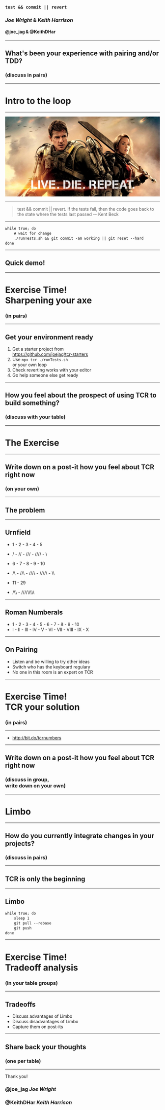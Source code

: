 ### `test && commit || revert`

### *Joe Wright* & *Keith Harrison* 
#### __@joe_jag__ & __@KeithDHar__

---

## What's been your experience with pairing and/or TDD?

### __(discuss in pairs)__

---

# Intro to the loop

---

![ fill](images/live-die-repeat.jpg)

---

> test && commit || revert. If the tests fail, then the code goes back to the state where the tests last passed
-- Kent Beck

---

```
while true; do
    # wait for change
    ./runTests.sh && git commit -am working || git reset --hard
done
```

---

## Quick demo!

---


# Exercise Time!<br/>__Sharpening your axe__

### (in pairs)

---

## Get your environment ready

1. Get a starter project from <br/> https://github.com/joejag/tcr-starters
1. Use `npx tcr ./runTests.sh` <br/>or your own loop
1. Check reverting works with your editor
1. Go help someone else get ready

---

## How you feel about the prospect of using TCR to build something?

### __(discuss with your table)__


---

# The Exercise

---

## Write down on a post-it how you feel about TCR right now

### __(on your own)__

---

## The problem

---

## Urnfield

* 1 - 2 - 3 - 4 - 5
* / - // - /// - //// - \\

* 6 - 7 - 8 - 9 - 10
* /\\ - //\\ - ///\\ - ////\\ - \\\\

* 11 -  29
* /\\\\ -  ////\\\\\\\\\

---

## Roman Numberals

* 1 - 2 - 3 - 4 - 5 - 6 - 7 - 8 - 9 - 10
* I - II - III - IV - V - VI - VII - VIII - IX - X

---

## On Pairing

* Listen and be willing to try other ideas
* Switch who has the keyboard regulary
* No one in this room is an expert on TCR

---

# Exercise Time!<br/>__TCR your solution__

### (in pairs)

---

* http://bit.do/tcrnumbers

---

## Write down on a post-it how you feel about TCR right now

### __(discuss in group,<br/> write down on your own)__

---

# Limbo

---

## How do you currently integrate changes in your projects?

### __(discuss in pairs)__

---

## TCR is only the beginning

---

## Limbo

```
while true; do
    sleep 1
    git pull --rebase
    git push
done
```

---

# Exercise Time!<br/>__Tradeoff analysis__

### (in your table groups)

---

## Tradeoffs

* Discuss advantages of Limbo
* Discuss disadvantages of Limbo
* Capture them on post-its

---

## Share back your thoughts

### __(one per table)__

---

Thank you!

### __@joe_jag__  *Joe Wright* 

### __@KeithDHar__  *Keith Harrison* 